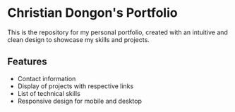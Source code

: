 # Christian Dongon's Portfolio 
This is the repository for my personal portfolio, created with an intuitive and clean design to showcase my skills and projects.

## Features
- Contact information
- Display of projects with respective links
- List of technical skills
- Responsive design for mobile and desktop

